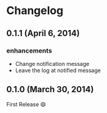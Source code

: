# Changelog

## 0.1.1 (April 6, 2014)

### enhancements

* Change notification message
* Leave the log at notified message

## 0.1.0 (March 30, 2014)

First Release :smile: